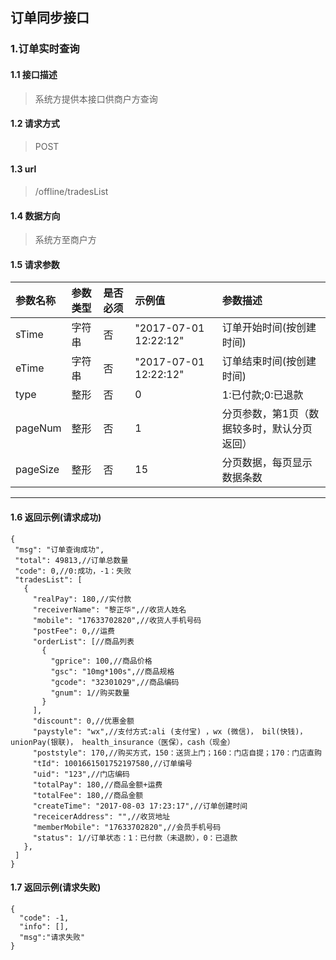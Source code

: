 ## 订单同步接口
### 1.订单实时查询
#### 1.1 接口描述
> 系统方提供本接口供商户方查询
#### 1.2 请求方式
> POST
#### 1.3 url
> /offline/tradesList
#### 1.4 数据方向
> 系统方至商户方
#### 1.5 请求参数
| 参数名称 | 参数类型 | 是否必须 | 示例值 | 参数描述  |
| :---         |     :---      |     :--- | :--- | :--- |
| sTime   | 字符串     | 否    | "2017-07-01 12:22:12"    | 订单开始时间(按创建时间) |
| eTime   | 字符串    | 否    | "2017-07-01 12:22:12"    | 订单结束时间(按创建时间) |
| type   | 整形     | 否    | 0   |1:已付款;0:已退款|
| pageNum   | 整形    | 否    | 1   | 分页参数，第1页（数据较多时，默认分页返回）|
| pageSize   | 整形     | 否    | 15   | 分页数据，每页显示数据条数 |
--------------------- 
#### 1.6 返回示例(请求成功)
 ``` 
{
  "msg": "订单查询成功",
  "total": 49813,//订单总数量
  "code": 0,//0:成功，-1：失败
  "tradesList": [
    {
      "realPay": 180,//实付款
      "receiverName": "黎正华",//收货人姓名
      "mobile": "17633702820",//收货人手机号码
      "postFee": 0,//运费
      "orderList": [//商品列表
        {
          "gprice": 100,//商品价格
          "gsc": "10mg*100s",//商品规格
          "gcode": "32301029",//商品编码
          "gnum": 1//购买数量
        }
      ],
      "discount": 0,//优惠金额
      "paystyle": "wx",//支付方式:ali (支付宝) ，wx (微信)， bil(快钱)， unionPay(银联)， health_insurance（医保），cash（现金）
      "poststyle": 170,//购买方式，150：送货上门；160：门店自提；170：门店直购
      "tId": 1001661501752197580,//订单编号
      "uid": "123",//门店编码
      "totalPay": 180,//商品金额+运费
      "totalFee": 180,//商品金额
      "createTime": "2017-08-03 17:23:17",//订单创建时间
      "receicerAddress": "",//收货地址
      "memberMobile": "17633702820",//会员手机号码
      "status": 1//订单状态：1：已付款（未退款），0：已退款
    },
  ]
}
```
#### 1.7 返回示例(请求失败)
```
{
  "code": -1,
  "info": [],
  "msg":"请求失败"
}
```
